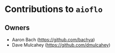 # Contributions to `aioflo`

## Owners

- Aaron Bach (https://github.com/bachya)
- Dave Mulcahey (https://github.com/dmulcahey)

